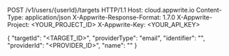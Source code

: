 POST /v1/users/{userId}/targets HTTP/1.1
Host: cloud.appwrite.io
Content-Type: application/json
X-Appwrite-Response-Format: 1.7.0
X-Appwrite-Project: <YOUR_PROJECT_ID>
X-Appwrite-Key: <YOUR_API_KEY>

{
  "targetId": "<TARGET_ID>",
  "providerType": "email",
  "identifier": "<IDENTIFIER>",
  "providerId": "<PROVIDER_ID>",
  "name": "<NAME>"
}
